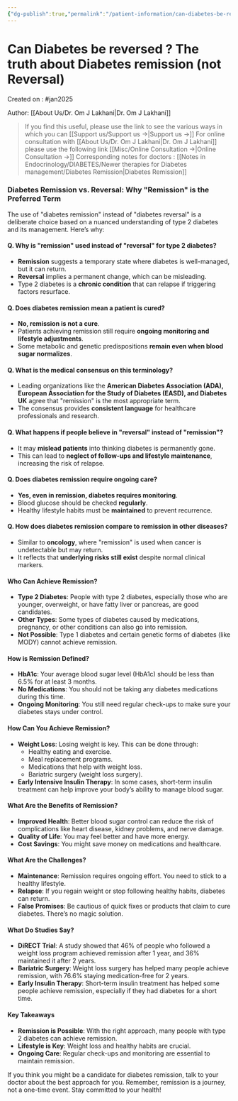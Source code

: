 ```yaml
---
{"dg-publish":true,"permalink":"/patient-information/can-diabetes-be-reversed-the-truth-about-diabetes-remission-not-reversal/"}
---
```



<script data-goatcounter="https://endocrinologyindia.goatcounter.com/count" async src="//gc.zgo.at/count.js"></script>




# Can Diabetes be reversed ? The truth about Diabetes remission (not Reversal)

Created on : #jan2025 

Author: [[About Us/Dr. Om J Lakhani\|Dr. Om J Lakhani]]

> If you find this useful, please use the link to see the various ways in which you can [[Support us/Support us →\|Support us →]]
> For online consultation with [[About Us/Dr. Om J Lakhani\|Dr. Om J Lakhani]] please use the following link [[Misc/Online Consultation →\|Online Consultation →]]
> Corresponding notes for doctors : [[Notes in Endocrinology/DIABETES/Newer therapies for Diabetes management/Diabetes Remission\|Diabetes Remission]]

### **Diabetes Remission vs. Reversal: Why "Remission" is the Preferred Term**

The use of "diabetes remission" instead of "diabetes reversal" is a deliberate choice based on a nuanced understanding of type 2 diabetes and its management. Here’s why:



#### **Q. Why is "remission" used instead of "reversal" for type 2 diabetes?**
- **Remission** suggests a temporary state where diabetes is well-managed, but it can return.
- **Reversal** implies a permanent change, which can be misleading.
- Type 2 diabetes is a **chronic condition** that can relapse if triggering factors resurface.


#### **Q. Does diabetes remission mean a patient is cured?**
- **No, remission is not a cure**. 
- Patients achieving remission still require **ongoing monitoring and lifestyle adjustments**.
- Some metabolic and genetic predispositions **remain even when blood sugar normalizes**.

#### **Q. What is the medical consensus on this terminology?**
- Leading organizations like the **American Diabetes Association (ADA), European Association for the Study of Diabetes (EASD), and Diabetes UK** agree that "remission" is the most appropriate term.
- The consensus provides **consistent language** for healthcare professionals and research.


#### **Q. What happens if people believe in "reversal" instead of "remission"?**
- It may **mislead patients** into thinking diabetes is permanently gone.
- This can lead to **neglect of follow-ups and lifestyle maintenance**, increasing the risk of relapse.


#### **Q. Does diabetes remission require ongoing care?**
- **Yes, even in remission, diabetes requires monitoring**.
- Blood glucose should be checked **regularly**.
- Healthy lifestyle habits must be **maintained** to prevent recurrence.



#### **Q. How does diabetes remission compare to remission in other diseases?**
- Similar to **oncology**, where "remission" is used when cancer is undetectable but may return.
- It reflects that **underlying risks still exist** despite normal clinical markers.



#### Who Can Achieve Remission?
- **Type 2 Diabetes**: People with type 2 diabetes, especially those who are younger, overweight, or have fatty liver or pancreas, are good candidates.
- **Other Types**: Some types of diabetes caused by medications, pregnancy, or other conditions can also go into remission.
- **Not Possible**: Type 1 diabetes and certain genetic forms of diabetes (like MODY) cannot achieve remission.

#### How is Remission Defined?
- **HbA1c**: Your average blood sugar level (HbA1c) should be less than 6.5% for at least 3 months.
- **No Medications**: You should not be taking any diabetes medications during this time.
- **Ongoing Monitoring**: You still need regular check-ups to make sure your diabetes stays under control.

#### How Can You Achieve Remission?
- **Weight Loss**: Losing weight is key. This can be done through:
  - Healthy eating and exercise.
  - Meal replacement programs.
  - Medications that help with weight loss.
  - Bariatric surgery (weight loss surgery).
- **Early Intensive Insulin Therapy**: In some cases, short-term insulin treatment can help improve your body’s ability to manage blood sugar.

#### What Are the Benefits of Remission?
- **Improved Health**: Better blood sugar control can reduce the risk of complications like heart disease, kidney problems, and nerve damage.
- **Quality of Life**: You may feel better and have more energy.
- **Cost Savings**: You might save money on medications and healthcare.

#### What Are the Challenges?
- **Maintenance**: Remission requires ongoing effort. You need to stick to a healthy lifestyle.
- **Relapse**: If you regain weight or stop following healthy habits, diabetes can return.
- **False Promises**: Be cautious of quick fixes or products that claim to cure diabetes. There’s no magic solution.

#### What Do Studies Say?
- **DiRECT Trial**: A study showed that 46% of people who followed a weight loss program achieved remission after 1 year, and 36% maintained it after 2 years.
- **Bariatric Surgery**: Weight loss surgery has helped many people achieve remission, with 76.6% staying medication-free for 2 years.
- **Early Insulin Therapy**: Short-term insulin treatment has helped some people achieve remission, especially if they had diabetes for a short time.

#### Key Takeaways
- **Remission is Possible**: With the right approach, many people with type 2 diabetes can achieve remission.
- **Lifestyle is Key**: Weight loss and healthy habits are crucial.
- **Ongoing Care**: Regular check-ups and monitoring are essential to maintain remission.

If you think you might be a candidate for diabetes remission, talk to your doctor about the best approach for you. Remember, remission is a journey, not a one-time event. Stay committed to your health!

